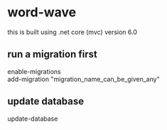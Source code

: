# word-wave
this is built using .net core (mvc) version 6.0
## run a migration first
enable-migrations<br/>
add-migration "migration_name_can_be_given_any"<br/>
## update database
update-database

